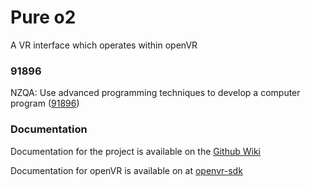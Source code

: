 # Pure o2
A VR interface which operates within openVR

### 91896
NZQA: Use advanced programming techniques to develop a computer program ([91896](https://www.nzqa.govt.nz/ncea/assessment/view-detailed.do?standardNumber=91896)) 

### Documentation
Documentation for the project is available on the [Github Wiki](https://github.com/ThierryGibbons/91896/wiki)

Documentation for openVR is available on at [openvr-sdk](https://github.com/ValveSoftware/openvr#openvr-sdk)
